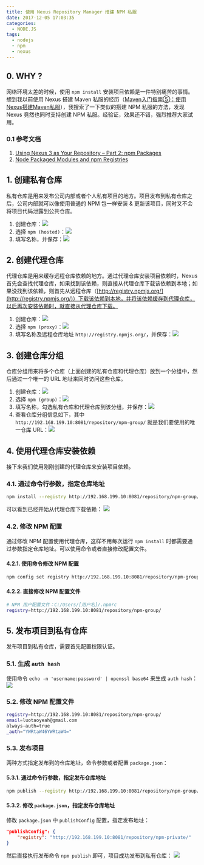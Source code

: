 ```yaml
---
title: 使用 Nexus Repository Manager 搭建 NPM 私服
date: 2017-12-05 17:03:35
categories:
  - NODE.JS
tags:
  - nodejs
  - npm
  - nexus
---
```


## 0. WHY ?
网络环境太差的时候，使用 `npm install` 安装项目依赖是一件特别痛苦的事情。想到我以前使用 Nexus 搭建 Maven 私服的经历（[Maven入门指南⑤：使用Nexus搭建Maven私服](http://www.cnblogs.com/luotaoyeah/p/3791966.html)），我搜索了一下类似的搭建 NPM 私服的方法，发现 Nexus 竟然也同时支持创建 NPM 私服。经验证，效果还不错，强烈推荐大家试用。

### 0.1 参考文档

1. [Using Nexus 3 as Your Repository – Part 2: npm Packages](http://blog.sonatype.com/using-nexus-3-as-your-repository-part-2-npm-packages)
2. [Node Packaged Modules and npm Registries](https://help.sonatype.com/display/NXRM3/Node+Packaged+Modules+and+npm+Registries)

## 1. 创建私有仓库
私有仓库是用来发布公司内部或者个人私有项目的地方。项目发布到私有仓库之后，公司内部就可以像使用普通的 NPM 包一样安装 & 更新该项目，同时又不会将项目代码泄露到公共仓库。

1. 创建仓库：![](/images/sonatype-nexus-repository-manager-npm/create-repository.png)
2. 选择 `npm (hosted)`：![](/images/sonatype-nexus-repository-manager-npm/select-npm-hosted.png)
3. 填写名称，并保存：![](/images/sonatype-nexus-repository-manager-npm/config-npm-hosted.png)

## 2. 创建代理仓库
代理仓库是用来缓存远程仓库依赖的地方。通过代理仓库安装项目依赖时，Nexus 首先会查找代理仓库，如果找到该依赖，则直接从代理仓库下载该依赖到本地；如果没找到该依赖，则首先从远程仓库（[http://registry.npmjs.org/](http://registry.npmjs.org/)）下载该依赖到本地，并将该依赖缓存到代理仓库，以后再次安装依赖时，就直接从代理仓库下载。

1. 创建仓库：![](/images/sonatype-nexus-repository-manager-npm/create-repository.png)
2. 选择 `npm (proxy)`：![](/images/sonatype-nexus-repository-manager-npm/select-npm-proxy.png)
3. 填写名称及远程仓库地址 `http://registry.npmjs.org/`，并保存：![](/images/sonatype-nexus-repository-manager-npm/config-npm-proxy.png)

## 3. 创建仓库分组
仓库分组用来将多个仓库（上面创建的私有仓库和代理仓库）放到一个分组中，然后通过一个唯一的 URL 地址来同时访问这些仓库。

1. 创建仓库：![](/images/sonatype-nexus-repository-manager-npm/create-repository.png)
2. 选择 `npm (group)`：![](/images/sonatype-nexus-repository-manager-npm/select-npm-group.png)
3. 填写名称，勾选私有仓库和代理仓库到该分组，并保存：![](/images/sonatype-nexus-repository-manager-npm/config-npm-group.png)
4. 查看仓库分组信息如下，其中 `http://192.168.199.10:8081/repository/npm-group/` 就是我们要使用的唯一仓库 URL：![](/images/sonatype-nexus-repository-manager-npm/npm-group-info.png)

## 4. 使用代理仓库安装依赖
接下来我们使用刚刚创建的代理仓库来安装项目依赖。

### 4.1. 通过命令行参数，指定仓库地址

```bash
npm install --registry http://192.168.199.10:8081/repository/npm-group/ --verbose
```

可以看到已经开始从代理仓库下载依赖：
![](/images/sonatype-nexus-repository-manager-npm/npm-install-registry.png)

### 4.2. 修改 NPM 配置
通过修改 NPM 配置使用代理仓库，这样不用每次运行 `npm install` 时都需要通过参数指定仓库地址。可以使用命令或者直接修改配置文件。

#### 4.2.1. 使用命令修改 NPM 配置

```bash
npm config set registry http://192.168.199.10:8081/repository/npm-group/
```

#### 4.2.2. 直接修改 NPM 配置文件

 ```bash
# NPM 用户配置文件：C:/Users/[用户名]/.npmrc
registry=http://192.168.199.10:8081/repository/npm-group/
```

## 5. 发布项目到私有仓库
发布项目到私有仓库，需要首先配置权限认证。

### 5.1. 生成 `auth hash`
使用命令 `echo -n 'username:password' | openssl base64` 来生成 `auth hash`：
![](/images/sonatype-nexus-repository-manager-npm/anth-hash.png)

### 5.2. 修改 NPM 配置文件
```bash
registry=http://192.168.199.10:8081/repository/npm-group/
email=luotaoyeah@gmail.com
always-auth=true
_auth="YWRtaW46YWRtaW4="
```

### 5.3. 发布项目
两种方式指定发布到的仓库地址，命令参数或者配置 `package.json`：

#### 5.3.1. 通过命令行参数，指定发布仓库地址
```bash
npm publish --registry http://192.168.199.10:8081/repository/npm-group/
```
#### 5.3.2. 修改 `package.json`，指定发布仓库地址
修改 `package.json` 中 `publishConfig` 配置，指定发布地址：

```json
"publishConfig": {
    "registry": "http://192.168.199.10:8081/repository/npm-private/"
}
```

然后直接执行发布命令 `npm publish` 即可，项目成功发布到私有仓库：
![](/images/sonatype-nexus-repository-manager-npm/publish-success.png)
